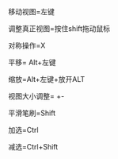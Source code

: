 移动视图=左键

调整真正视图=按住shift拖动鼠标

对称操作=X

平移= Alt+左键

缩放=Alt+左键+放开ALT

视图大小调整= +-

平滑笔刷=Shift

加选=Ctrl

减选=Ctrl+Shift